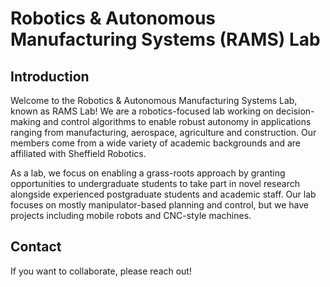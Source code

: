 # Robotics & Autonomous Manufacturing Systems (RAMS) Lab

## Introduction

Welcome to the Robotics & Autonomous Manufacturing Systems Lab, known as RAMS Lab! We are a robotics-focused lab working on decision-making and control algorithms to enable robust autonomy in applications ranging from manufacturing, aerospace, agriculture and construction. Our members come from a wide variety of academic backgrounds and are affiliated with Sheffield Robotics.  

As a lab, we focus on enabling a grass-roots approach by granting opportunities to undergraduate students to take part in novel research alongside experienced postgraduate students and academic staff. Our lab focuses on mostly manipulator-based planning and control, but we have projects including mobile robots and CNC-style machines. 

## Contact

If you want to collaborate, please reach out!
